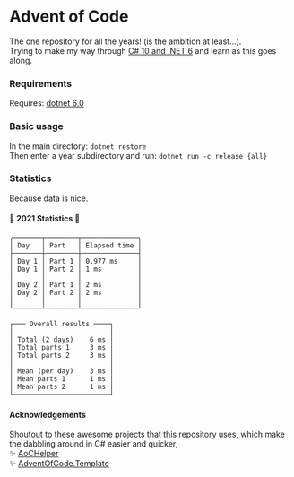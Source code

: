 # Advent of Code 
The one repository for all the years! (is the ambition at least...).  
Trying to make my way through [C# 10 and .NET 6](https://isbnsearch.org/isbn/9781801077361) and learn as this goes along.

### Requirements
Requires: [dotnet 6.0](https://dotnet.microsoft.com/download/dotnet/6.0)

### Basic usage
In the main directory: `dotnet restore`  
Then enter a year subdirectory and run: `dotnet run -c release {all}`

### Statistics
Because data is nice.

#### 🎄 2021 Statistics 🎄
```
╭───────┬────────┬──────────────╮
│ Day   │ Part   │ Elapsed time │
├───────┼────────┼──────────────┤
│ Day 1 │ Part 1 │ 0.977 ms     │
│ Day 1 │ Part 2 │ 1 ms         │
│       │        │              │
│ Day 2 │ Part 1 │ 2 ms         │
│ Day 2 │ Part 2 │ 2 ms         │
│       │        │              │
╰───────┴────────┴──────────────╯

┌─── Overall results ────┐
│                        │
│ Total (2 days)    6 ms │
│ Total parts 1     3 ms │
│ Total parts 2     3 ms │
│                        │
│ Mean (per day)    3 ms │
│ Mean parts 1      1 ms │
│ Mean parts 2      1 ms │
└────────────────────────┘
```

#### Acknowledgements
Shoutout to these awesome projects that this repository uses, which make the dabbling around in C# easier and quicker,  
✨ [AoCHelper](https://github.com/eduherminio/AoCHelper)  
✨ [AdventOfCode.Template](https://github.com/eduherminio/AdventOfCode.Template)  




